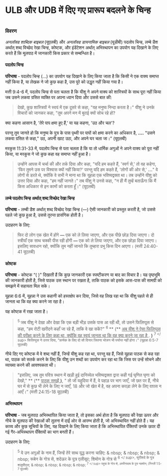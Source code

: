 # ULB और UDB में दिए गए प्रारूप बदलने के चिन्ह

 #

### विवरण

*अनलॉक्ड शाब्दिक बाइबल* (यूएलबी) और *अनलॉक्ड डायनामिक बाइबल* (यूडीबी) पदलोप चिन्ह, लम्बे डैश अर्थात् शब्द विच्छेद रेखा चिन्ह, कोष्टक, और इंडेंटेशन अर्थात् अभिस्थापन का उपयोग यह दिखाने के लिए करते हैं कि मूलपाठ में जानकारी किस प्रकार से सम्बन्धित है।


#### पदलोप चिन्ह

**परिभाषा** - पदलोप चिन्ह (...) का उपयोग यह दिखाने के लिए किया जाता है कि किसी ने एक वाक्य समाप्त नहीं किया है, या लेखक ने जो कुछ कहा है, उस पूरे को उद्धृत नहीं किया गया है।

मत्ती 9:4-6 में, पदलोप चिन्ह से पता चलता है कि यीशु ने अपने वाक्य को शास्त्रियों के साथ पूरा नहीं किया जब उसने लकवा ग्रसित व्यक्ति पर अपना ध्यान दिया और उससे बात की:

> देखो, कुछ शास्त्रियों ने स्वयं में एक दूसरे से कहा, "यह मनुष्य निन्दा करता है।" यीशु ने उनके विचारों को जानकर कहा, "तुम अपने मन में बुराई क्यों सोच रहे हो?

क्या कहना आसान है, 'तेरे पाप क्षमा हुए हैं,' या यह कहना, 'उठ और चल'?

परन्तु तुम जानते हो कि मनुष्य के पुत्र के पास पृथ्वी पर पापों को क्षमा करने का अधिकार है, **....**  "उसने लकवा ग्रसित से कहा," उठ, अपनी खाट उठा, और अपने घर चला जा।” (यूएलबी)

मरकुस 11:31-33 में, पदलोप चिन्ह से पता चलता है कि या तो धार्मिक अगुओं ने अपने वाक्य को पूरा नहीं किया, या मरकुस ने जो कुछ कहा वह समाप्त नहीं हुआ है।

> उन्होंने आपस में चर्चा की और तर्क दिया और कहा, "यदि हम कहते हैं, 'स्वर्ग से,' तो वह कहेगा, 'फिर तुमने उस पर विश्वास क्यों नहीं किया?' परन्तु यदि हम कहते हैं, 'लोगों की ओर से,'  **...**" वे लोगों से डरते थे, क्योंकि वे सभी ने माना था कि यूहन्ना एक भविष्यद्वक्ता था। तब उन्होंने यीशु को उत्तर दिया और कहा, "हम नहीं जानते।" तब यीशु ने उनसे कहा, "न ही मैं तुम्हें बताऊँगा कि मैं किस अधिकार से इन कामों को करता हूँ।" (यूएलबी)


#### लम्बे पदलोप चिन्ह अर्थात् शब्द विच्छेद रेखा चिन्ह

**परिभाषा** - लम्बी डैश अर्थात् शब्द विच्छेद रेखा चिन्ह (—) ऐसी जानकारी को प्रस्तुत करती है, जो उससे पहले जो कुछ हुआ है, उससे तुरन्त प्रासंगिक होती है।

उदाहरण के लिए:

> फिर दो लोग एक खेत में होंगे **—** एक को ले लिया जाएगा, और एक पीछे छोड़ दिया जाएगा। दो स्त्रीयाँ एक साथ चक्की पीस रही होंगी **—** एक को ले लिया जाएगा, और एक छोड़ा दिया जाएगा। इसलिए सावधान रहो, क्योंकि तुम नहीं जानते कि तुम्हारा प्रभु किस दिन आएगा। (मत्ती 24:40-41 यूएलबी)

#### कोष्टक

**परिभाषा** - कोष्टक “( )" दिखाती हैं कि कुछ जानकारी एक स्पष्टीकरण या बाद का विचार है। यह पृष्ठभूमि की जानकारी होती है, जिसे पाठक उस स्थान पर रखता है, ताकि पाठक को इसके आस-पास की सामग्री को समझने में सहायता मिल सके।

यूहन्ना 6:6 में, यूहन्ना ने उस कहानी को हस्तक्षेप कर दिया, जिसे वह लिख रहा था कि यीशु पहले से ही जानता था कि वह क्या करने जा रहा है।

यह कोष्टक में रखा जाता है।

> <sup> 5 </sup> जब यीशु ने देखा और देखा कि एक बड़ी भीड़ उसके पास आ रही थी, तो उसने फिलिप्पुस से कहा, "हम रोटी खरीदने कहाँ जा रहे हैं, ताकि वे खा सकें?" <sup> 6 </sup> ** (** <u> अब यीशु ने ऐसा फिलिप्पुस की परीक्षा करने के लिए कहा था, क्योंकि वह स्वयं जानता था कि वह क्या करने जा रहा है </u>. **)** <sup> 7 </ sup> फिलिप्पुस ने उत्तर दिया, "प्रत्येक के लिए दो सौ दिनार जितना भोजन भी पर्याप्त नहीं होगा।" (यूहन्ना 6:5-7 यूएलबी)

नीचे दिए गए कोष्टक में वे शब्द नहीं हैं, जिन्हें यीशु कह रहा था, परन्तु वह हैं, जिसे यूहन्ना पाठक से कह रहा था, पाठक को सतर्क करने के लिए कि यीशु उन शब्दों का उपयोग कर रहा था कि जिस पर उन्हें सोचने और व्याख्या करने की आवश्यकता थी।

> "इसलिए, जब तुम पवित्र स्थान में खड़ी हुई दानिय्येल भविष्यद्वक्ता द्वारा कही गई घृणित घृणा को देखो," ** (** <u> पाठक समझें </u> **)**, " तो जो यहूदिया में हैं, वे पहाड़ पर भाग जाएँ, जो छत पर हैं, नीचे घर में से कुछ भी लेने के लिए न जाएँ, 18 और जो खेत में है, वह अपना कपड़ा लेने के लिए वापस न आएँ।” (मत्ती 24:15-18 यूएलबी)

#### अभिस्थापन

**परिभाषा** - जब मूलपाठ अभिस्थापित किया जाता है, तो इसका अर्थ होता है कि मूलपाठ की रेखा ऊपर और नीचे के मूलपाठ की रेखाओं की तुलना में दाईं ओर से आरम्भ होती है, जो अभिस्थापित नहीं होते हैं। यह काव्य और कुछ सूचियों के लिए, यह दिखाने के लिए किया जाता है कि अभिस्थापित पँक्तियों उनके ऊपर दी गई गैर-अभिस्थापन पँक्तियों का भाग बनती हैं।

उदाहरण के लिए:

> <sup> 5 </sup> ये उन अगुओं के नाम हैं, जिन्हें तेरे साथ युद्ध करना चाहिए:
> & nbsp; & nbsp; & nbsp; & nbsp; रूबेन के गोत्र से, शदेऊर के पुत्र एलीसूर;
> शिमोन के गोत्र से <sup> 6 </ sup>, सुरीशदे के पुत्र शलूमीएल;
> & nbsp; & nbsp; & nbsp; & nbsp; <sup> 7 </ sup> यहूदा के गोत्र से, अम्मीनादाब के पुत्र नहशोन; (गिनती 1:5-7 यूएलबी)
